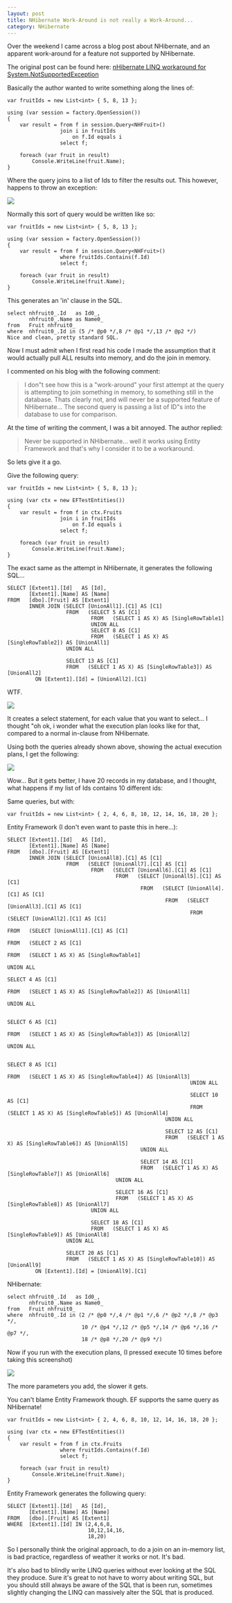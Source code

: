 ```yaml
---
layout: post
title: NHibernate Work-Around is not really a Work-Around...
category: NHibernate
---
```


Over the weekend I came across a blog post about NHibernate, and an apparent work-around for a feature not supported by NHibernate.

The original post can be found here: [nHibernate LINQ workaround for System.NotSupportedException](http://www.arrangeactassert.com/nhibernate-linq-workaround-for-system-notsupportedexception/)

Basically the author wanted to write something along the lines of:

    var fruitIds = new List<int> { 5, 8, 13 };
    
    using (var session = factory.OpenSession())
    {
        var result = from f in session.Query<NHFruit>()
                     join i in fruitIds
                         on f.Id equals i
                     select f;

        foreach (var fruit in result)
            Console.WriteLine(fruit.Name);
    }

Where the query joins to a list of Ids to filter the results out. This however, happens to throw an exception:

<!--excerpt-->

![](/images/nhibernate-workaround-1.png)

Normally this sort of query would be written like so:

    var fruitIds = new List<int> { 5, 8, 13 };
    
    using (var session = factory.OpenSession())
    {
        var result = from f in session.Query<NHFruit>()
                     where fruitIds.Contains(f.Id)
                     select f;

        foreach (var fruit in result)
            Console.WriteLine(fruit.Name);
    }

This generates an 'in' clause in the SQL.

    select nhfruit0_.Id   as Id0_,
           nhfruit0_.Name as Name0_
    from   Fruit nhfruit0_
    where  nhfruit0_.Id in (5 /* @p0 */,8 /* @p1 */,13 /* @p2 */)
    Nice and clean, pretty standard SQL.

Now I must admit when I first read his code I made the assumption that it would actually pull ALL results into memory, and do the join in memory.

I commented on his blog with the following comment:

> I don"t see how this is a "work-around" your first attempt at the query is attempting to join something in memory, to something still in the database. Thats clearly not, and will never be a supported feature of NHibernate... The second query is passing a list of ID"s into the database to use for comparison.

At the time of writing the comment, I was a bit annoyed. The author replied:

> Never be supported in NHibernate... well it works using Entity Framework and that's why I consider it to be a workaround.

So lets give it a go.

Give the following query:

    var fruitIds = new List<int> { 5, 8, 13 };
    
    using (var ctx = new EFTestEntities())
    {
        var result = from f in ctx.Fruits
                     join i in fruitIds
                         on f.Id equals i
                     select f;

        foreach (var fruit in result)
            Console.WriteLine(fruit.Name);
    }

The exact same as the attempt in NHibernate, it generates the following SQL...

    SELECT [Extent1].[Id]   AS [Id],
           [Extent1].[Name] AS [Name]
    FROM   [dbo].[Fruit] AS [Extent1]
           INNER JOIN (SELECT [UnionAll1].[C1] AS [C1]
                       FROM   (SELECT 5 AS [C1]
                               FROM   (SELECT 1 AS X) AS [SingleRowTable1]
                               UNION ALL
                               SELECT 8 AS [C1]
                               FROM   (SELECT 1 AS X) AS [SingleRowTable2]) AS [UnionAll1]
                       UNION ALL

                       SELECT 13 AS [C1]
                       FROM   (SELECT 1 AS X) AS [SingleRowTable3]) AS [UnionAll2]
             ON [Extent1].[Id] = [UnionAll2].[C1]

WTF.

![](/images/nhibernate-workaround-2.png)

It creates a select statement, for each value that you want to select... I thought "oh ok, i wonder what the execution plan looks like for that, compared to a normal in-clause from NHibernate.

Using both the queries already shown above, showing the actual execution plans, I get the following:

![](/images/nhibernate-workaround-3.png)

Wow... But it gets better, I have 20 records in my database, and I thought, what happens if my list of Ids contains 10 different ids:

Same queries, but with:

    var fruitIds = new List<int> { 2, 4, 6, 8, 10, 12, 14, 16, 18, 20 };

Entity Framework (I don't even want to paste this in here...):

    SELECT [Extent1].[Id]   AS [Id],
           [Extent1].[Name] AS [Name]
    FROM   [dbo].[Fruit] AS [Extent1]
           INNER JOIN (SELECT [UnionAll8].[C1] AS [C1]
                       FROM   (SELECT [UnionAll7].[C1] AS [C1]
                               FROM   (SELECT [UnionAll6].[C1] AS [C1]
                                       FROM   (SELECT [UnionAll5].[C1] AS [C1]
                                               FROM   (SELECT [UnionAll4].[C1] AS [C1]
                                                       FROM   (SELECT [UnionAll3].[C1] AS [C1]
                                                               FROM   (SELECT [UnionAll2].[C1] AS [C1]
                                                                       FROM   (SELECT [UnionAll1].[C1] AS [C1]
                                                                               FROM   (SELECT 2 AS [C1]
                                                                                       FROM   (SELECT 1 AS X) AS [SingleRowTable1]
                                                                                       UNION ALL
                                                                                       SELECT 4 AS [C1]
                                                                                       FROM   (SELECT 1 AS X) AS [SingleRowTable2]) AS [UnionAll1]
                                                                               UNION ALL

                                                                               SELECT 6 AS [C1]
                                                                               FROM   (SELECT 1 AS X) AS [SingleRowTable3]) AS [UnionAll2]
                                                                       UNION ALL

                                                                       SELECT 8 AS [C1]
                                                                       FROM   (SELECT 1 AS X) AS [SingleRowTable4]) AS [UnionAll3]
                                                               UNION ALL

                                                               SELECT 10 AS [C1]
                                                               FROM   (SELECT 1 AS X) AS [SingleRowTable5]) AS [UnionAll4]
                                                       UNION ALL

                                                       SELECT 12 AS [C1]
                                                       FROM   (SELECT 1 AS X) AS [SingleRowTable6]) AS [UnionAll5]
                                               UNION ALL

                                               SELECT 14 AS [C1]
                                               FROM   (SELECT 1 AS X) AS [SingleRowTable7]) AS [UnionAll6]
                                       UNION ALL

                                       SELECT 16 AS [C1]
                                       FROM   (SELECT 1 AS X) AS [SingleRowTable8]) AS [UnionAll7]
                               UNION ALL

                               SELECT 18 AS [C1]
                               FROM   (SELECT 1 AS X) AS [SingleRowTable9]) AS [UnionAll8]
                       UNION ALL

                       SELECT 20 AS [C1]
                       FROM   (SELECT 1 AS X) AS [SingleRowTable10]) AS [UnionAll9]
             ON [Extent1].[Id] = [UnionAll9].[C1]

NHibernate:

    select nhfruit0_.Id   as Id0_,
           nhfruit0_.Name as Name0_
    from   Fruit nhfruit0_
    where  nhfruit0_.Id in (2 /* @p0 */,4 /* @p1 */,6 /* @p2 */,8 /* @p3 */,
                            10 /* @p4 */,12 /* @p5 */,14 /* @p6 */,16 /* @p7 */,
                            18 /* @p8 */,20 /* @p9 */)
                        
Now if you run with the execution plans, (I pressed execute 10 times before taking this screenshot)

![](/images/nhibernate-workaround-4.png)

The more parameters you add, the slower it gets.

You can't blame Entity Framework though. EF supports the same query as NHibernate!

    var fruitIds = new List<int> { 2, 4, 6, 8, 10, 12, 14, 16, 18, 20 };
    
    using (var ctx = new EFTestEntities())
    {
        var result = from f in ctx.Fruits
                     where fruitIds.Contains(f.Id)
                     select f;

        foreach (var fruit in result)
            Console.WriteLine(fruit.Name);
    }

Entity Framework generates the following query:

    SELECT [Extent1].[Id]   AS [Id],
           [Extent1].[Name] AS [Name]
    FROM   [dbo].[Fruit] AS [Extent1]
    WHERE  [Extent1].[Id] IN (2,4,6,8,
                              10,12,14,16,
                              18,20)
                          
So I personally think the original approach, to do a join on an in-memory list, is bad practice, regardless of weather it works or not. It's bad.

It's also bad to blindly write LINQ queries without ever looking at the SQL they produce. Sure it's great to not have to worry about writing SQL, but you should still always be aware of the SQL that is been run, sometimes slightly changing the LINQ can massively alter the SQL that is produced.

